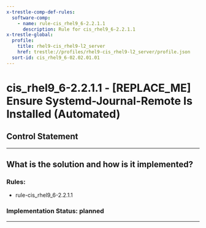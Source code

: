 ```yaml
---
x-trestle-comp-def-rules:
  software-comp:
    - name: rule-cis_rhel9_6-2.2.1.1
      description: Rule for cis_rhel9_6-2.2.1.1
x-trestle-global:
  profile:
    title: rhel9-cis_rhel9-l2_server
    href: trestle://profiles/rhel9-cis_rhel9-l2_server/profile.json
  sort-id: cis_rhel9_6-02.02.01.01
---
```


# cis_rhel9_6-2.2.1.1 - \[REPLACE_ME\] Ensure Systemd-Journal-Remote Is Installed (Automated)

## Control Statement

______________________________________________________________________

## What is the solution and how is it implemented?

<!-- For implementation status enter one of: implemented, partial, planned, alternative, not-applicable -->

<!-- Note that the list of rules under ### Rules: is read-only and changes will not be captured after assembly to JSON -->

<!-- Add control implementation description here for control: cis_rhel9_6-2.2.1.1 -->

### Rules:

  - rule-cis_rhel9_6-2.2.1.1

### Implementation Status: planned

______________________________________________________________________
